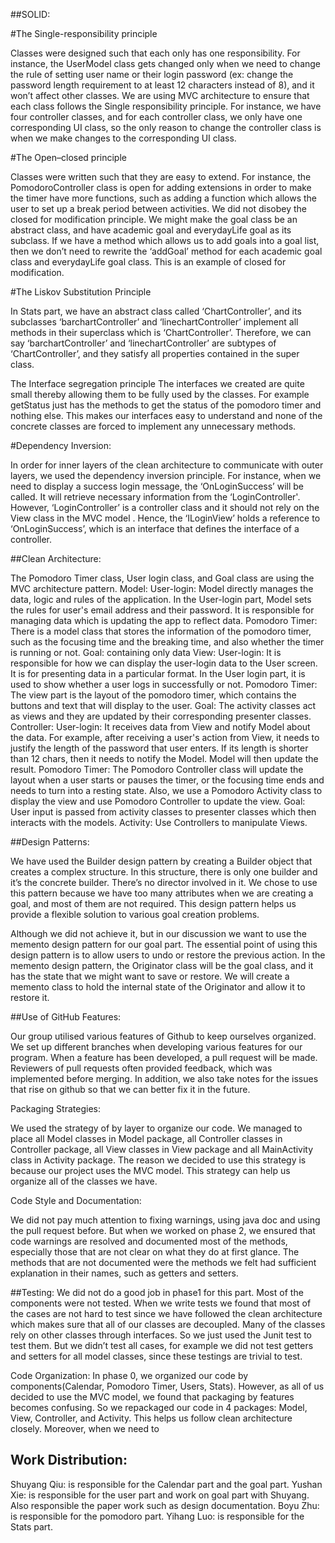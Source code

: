 ##SOLID:

#The Single-responsibility principle

Classes were designed such that each only has one responsibility. For instance, the UserModel class gets changed only when we need to change the rule of setting user name or their login password (ex: change the password length requirement to at least 12 characters instead of 8), and it won’t affect other classes.
We are using MVC architecture to ensure that each class follows the Single responsibility principle. For instance, we have four controller classes, and for each controller class, we only have one corresponding UI class, so the only reason to change the controller class is when we make changes to the corresponding UI class.


#The Open–closed principle

Classes were written such that they are easy to extend. For instance, the PomodoroController class is open for adding extensions in order to make the timer have more functions, such as adding a function which allows the user to set up a break period between activities. We did not disobey the closed for modification principle. We might make the goal class be an abstract class, and have academic goal and everydayLife goal as its subclass. If we have a method which allows us to add goals into a goal list, then we don’t need to rewrite the ‘addGoal’ method for each academic goal class and everydayLife goal class. This is an example of closed for modification.

#The Liskov Substitution Principle

In Stats part, we have an abstract class called ‘ChartController’, and its subclasses ‘barchartController’ and ‘linechartController’ implement all methods in their superclass which is ‘ChartController’. Therefore, we can say ‘barchartController’ and ‘linechartController’ are subtypes of  ‘ChartController’, and they satisfy all properties contained in the super class.

The Interface segregation principle
The interfaces we created are quite small thereby allowing them to be fully used by the classes. For example getStatus just has the methods to get the status of the pomodoro timer and nothing else. This makes our interfaces easy to understand and none of the concrete classes are forced to implement any unnecessary methods.

#Dependency Inversion:

In order for inner layers of the clean architecture to communicate with outer layers, we used the dependency inversion principle. For instance, when we need to display a success login message, the ‘OnLoginSuccess’ will be called. It will retrieve necessary information from the ‘LoginController'. However, ‘LoginController’ is a controller class and it should not rely on the View class in the MVC model . Hence, the ‘ILoginView’ holds a reference to ‘OnLoginSuccess’, which is an interface that defines the interface of a controller.


##Clean Architecture:

The Pomodoro Timer class, User login class, and Goal class are using the MVC architecture pattern.
Model:
User-login: Model directly manages the data, logic and rules of the application. In the User-login part, Model sets the rules for user's email address and their password. It is responsible for managing data which is updating the app to reflect data.
Pomodoro Timer: There is a model class that stores the information of the pomodoro timer, such as the focusing time and the breaking time, and also whether the timer is running or not.
Goal: containing only data
View:
User-login: It is responsible for how we can display the user-login data to the User screen. It is for presenting data in a particular format. In the User login part, it is used to show whether a user logs in successfully or not.
Pomodoro Timer: The view part is the layout of the pomodoro timer, which contains the buttons and text that will display to the user.
Goal: The activity classes act as views and they are updated by their corresponding presenter classes.
Controller:
User-login: It receives data from View and notify Model about the data. For example, after receiving a user's action from View, it needs to justify the length of the password that user enters. If its length is shorter than 12 chars, then it needs to notify the Model. Model will then update the result.
Pomodoro Timer: The Pomodoro Controller class will update the layout when a user starts or pauses the timer, or the focusing time ends and needs to turn into a resting state. Also, we use a Pomodoro Activity class to display the view and use Pomodoro Controller to update the view.
Goal: User input is passed from activity classes to presenter classes which then interacts with the models.
Activity:
Use Controllers to manipulate Views.

##Design Patterns:

We have used the Builder design pattern by creating a Builder object that creates a complex structure. In this structure, there is only one builder and it’s the concrete builder. There’s no director involved in it. We chose to use this pattern because we have too many attributes when we are creating a goal, and most of them are not required. This design pattern helps us provide a flexible solution to various goal creation problems.

Although we did not achieve it, but in our discussion we want to use the memento design pattern for our goal part. The essential point of using this design pattern is to allow users to undo or restore the previous action. In the memento design pattern, the Originator class will be the goal class, and it has the state that we might want to save or restore. We will create a memento class to hold the internal state of the Originator and allow it to restore it.


##Use of GitHub Features:

Our group utilised various features of Github to keep ourselves organized. We set up different branches when developing various features for our program. When a feature has been developed, a pull request will be made. Reviewers of pull requests often provided feedback, which was implemented before merging.
In addition, we also take notes for the issues that rise on github so that we can better fix it in the future.

Packaging Strategies:

We used the strategy of by layer to organize our code. We managed to place all Model classes in Model package, all Controller classes in Controller package, all View classes in View package and all MainActivity class in Activity package. The reason we decided to use this strategy is because our project uses the MVC model. This strategy can help us organize all of the classes we have.

Code Style and Documentation:

We did not pay much attention to fixing warnings, using java doc and using the pull request before. But when we worked on phase 2, we ensured that code warnings are resolved and documented most of the methods, especially those that are not clear on what they do at first glance. The methods that are not documented were the methods we felt had sufficient explanation in their names, such as getters and setters.

##Testing:
We did not do a good job in phase1 for this part. Most of the components were not tested. When we write tests we found that most of the cases are not hard to test since we have followed the clean architecture which makes sure that all of our classes are decoupled. Many of the classes rely on other classes through interfaces. So we just used the Junit test to test them. But we didn’t test all cases, for example we did not test getters and setters for all model classes, since these testings are trivial to test.

Code Organization:
In phase 0, we organized our code by components(Calendar, Pomodoro Timer, Users, Stats). However, as all of us decided to use the MVC model, we found that packaging by features becomes confusing. So we repackaged our code in 4 packages: Model, View, Controller, and Activity. This helps us follow clean architecture closely. Moreover, when we need to 

## Work Distribution:
Shuyang Qiu: is responsible for the Calendar part and the goal part.
Yushan Xie: is responsible for the user part and work on goal part with Shuyang. Also responsible the paper work such as design documentation.
Boyu Zhu: is responsible for the pomodoro part.
Yihang Luo: is responsible for the Stats part. 